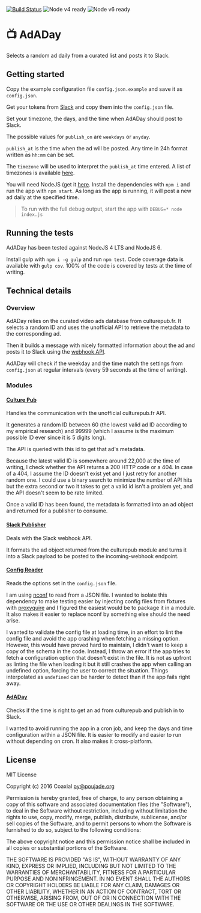 [![Build Status](https://travis-ci.org/Coaxial/adaday.svg?branch=master)](https://travis-ci.org/Coaxial/adaday) ![Node v4 ready](https://img.shields.io/badge/node-v4-brightgreen.svg) ![Node v6 ready](https://img.shields.io/badge/node-v6-brightgreen.svg)
# :tv: AdADay

Selects a random ad daily from a curated list and posts it to Slack.

## Getting started

Copy the example configuration file `config.json.example` and save it as
`config.json`.

Get your tokens from
[Slack](https://my.slack.com/services/new/incoming-webhook/) and copy them into
the `config.json` file.


Set your timezone, the days, and the time when AdADay should post to Slack.

The possible values for `publish_on` are `weekdays` or `anyday`.

`publish_at` is the time when the ad will be posted. Any time in 24h format
written as `hh:mm` can be set.

The `timezone` will be used to interpret the `publish_at` time entered. A list
of timezones is available [here](http://momentjs.com/timezone/).


You will need NodeJS (get it [here](https://nodejs.org/en/). Install the
dependencies with `npm i` and run the app with `npm start`. As long as the app
is running, it will post a new ad daily at the specified time.

> To run with the full debug output, start the app with `DEBUG=* node index.js`

## Running the tests

AdADay has been tested against NodeJS 4 LTS and NodeJS 6.

Install gulp with `npm i -g gulp` and run `npm test`. Code coverage data is
available with `gulp cov`. 100% of the code is covered by tests at the time of
writing.

## Technical details

### Overview

AdADay relies on the curated video ads database from culturepub.fr. It selects
a random ID and uses the unofficial API to retrieve the metadata to the
corresponding ad.

Then it builds a message with nicely formatted information about the ad and
posts it to Slack using the [webhook
API](https://api.slack.com/incoming-webhooks).

AdADay will check if the weekday and the time match the settings from
`config.json` at regular intervals (every 59 seconds at the time of writing).

### Modules

#### [Culture Pub](lib/culturepub.js)

Handles the communication with the unofficial culturepub.fr API.

It generates a random ID between 60 (the lowest valid ad ID according to my
empirical research) and 99999 (which I assume is the maximum possible ID ever
since it is 5 digits long).

The API is queried with this id to get that ad's metadata.

Because the latest valid ID is somewhere around 22,000 at the time of writing,
I check whether the API returns a 200 HTTP code or a 404. In case of a 404, I
assume the ID doesn't exist yet and I just retry for another random one. I
could use a binary search to minimize the number of API hits but the extra
second or two it takes to get a valid id isn't a problem yet, and the API
doesn't seem to be rate limited.

Once a valid ID has been found, the metadata is formatted into an ad object and
returned for a publisher to consume.


#### [Slack Publisher](lib/slack_publisher.js)

Deals with the Slack webhook API.

It formats the ad object returned from the culturepub module and turns it into
a Slack payload to be posted to the incoming-webhook endpoint.

#### [Config Reader](lib/config_reader.js)

Reads the options set in the `config.json` file.

I am using [nconf](https://npmjs.com/package/nconf) to read from a JSON
file. I wanted to isolate this dependency to make testing easier by injecting
config files from fixtures with
[proxyquire](https://npmjs.com/package/proxyquire) and I figured the easiest
would be to package it in a module. It also makes it easier to replace nconf by
something else should the need arise.

I wanted to validate the config file at loading time, in an effort to lint the
config file and avoid the app crashing when fetching a missing option. However,
this would have proved hard to maintain, I didn't want to keep a copy of the
schema in the code. Instead, I throw an error if the app tries to fetch a
configuration option that doesn't exist in the file. It is not as upfront as
linting the file when loading it but it still crashes the app when calling an
undefined option, forcing the user to correct the situation. Things
interpolated as `undefined` can be harder to detect than if the app fails right
away.

#### [AdADay](lib/adaday.js)

Checks if the time is right to get an ad from culturepub and publish in to
Slack.

I wanted to avoid running the app in a cron job, and keep the days and time
configuration within a JSON file. It is easier to modify and easier to run
without depending on cron. It also makes it cross-platform.

## License

MIT License

Copyright (c) 2016 Coaxial <py@poujade.org>

Permission is hereby granted, free of charge, to any person obtaining a copy
of this software and associated documentation files (the "Software"), to deal
in the Software without restriction, including without limitation the rights
to use, copy, modify, merge, publish, distribute, sublicense, and/or sell
copies of the Software, and to permit persons to whom the Software is
furnished to do so, subject to the following conditions:

The above copyright notice and this permission notice shall be included in all
copies or substantial portions of the Software.

THE SOFTWARE IS PROVIDED "AS IS", WITHOUT WARRANTY OF ANY KIND, EXPRESS OR
IMPLIED, INCLUDING BUT NOT LIMITED TO THE WARRANTIES OF MERCHANTABILITY,
FITNESS FOR A PARTICULAR PURPOSE AND NONINFRINGEMENT. IN NO EVENT SHALL THE
AUTHORS OR COPYRIGHT HOLDERS BE LIABLE FOR ANY CLAIM, DAMAGES OR OTHER
LIABILITY, WHETHER IN AN ACTION OF CONTRACT, TORT OR OTHERWISE, ARISING FROM,
OUT OF OR IN CONNECTION WITH THE SOFTWARE OR THE USE OR OTHER DEALINGS IN THE
SOFTWARE.
